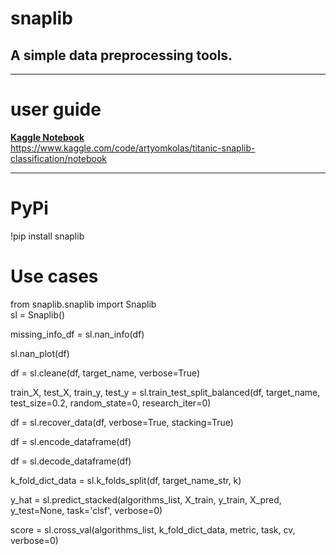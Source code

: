 <h1>snaplib</h1>
<h2>A simple data preprocessing tools.</h2>

____________________________________________

# user guide

**[Kaggle Notebook](https://www.kaggle.com/code/artyomkolas/titanic-snaplib-classification/notebook)**   
<https://www.kaggle.com/code/artyomkolas/titanic-snaplib-classification/notebook>


____________________________________________

# PyPi

!pip install snaplib     



# Use cases
from snaplib.snaplib import Snaplib     
sl = Snaplib()    
       
     
      
missing_info_df = sl.nan_info(df)     
      
sl.nan_plot(df)      
     
df = sl.cleane(df, target_name, verbose=True)     
      
train_X, test_X, train_y, test_y = sl.train_test_split_balanced(df, target_name, test_size=0.2, random_state=0, research_iter=0)     
      
df = sl.recover_data(df, verbose=True, stacking=True)    

df = sl.encode_dataframe(df)     

df = sl.decode_dataframe(df)     

k_fold_dict_data = sl.k_folds_split(df, target_name_str, k)      

y_hat = sl.predict_stacked(algorithms_list, X_train, y_train, X_pred, y_test=None, task='clsf', verbose=0)     

score = sl.cross_val(algorithms_list, k_fold_dict_data, metric, task, cv, verbose=0)      